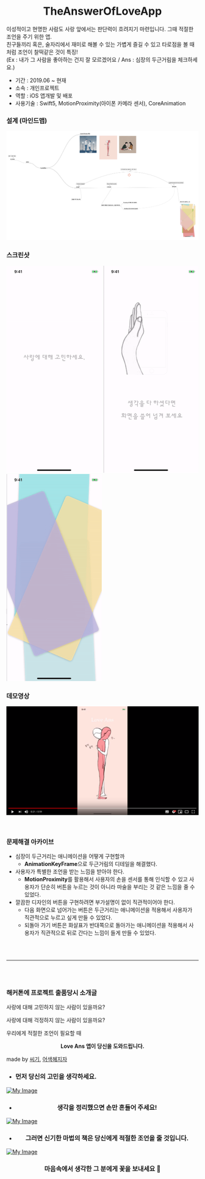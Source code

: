 # <center>TheAnswerOfLoveApp</center>
이성적이고 현명한 사람도 사랑 앞에서는 판단력이 흐려지기 마련입니다. 그때 적절한 조언을 주기 위한 앱.<br> 친구들끼리 혹은, 술자리에서 재미로 해볼 수 있는 가볍게 즐길 수 있고 타로점을 볼 때처럼 조언이 찰떡같은 것이 특징! <br>
(Ex : 내가 그 사람을 좋아하는 건지 잘 모르겠어요 / Ans : 심장의 두근거림을 체크하세요.)
* 기간 : 2019.06 ~ 현재
* 소속 : 개인프로젝트
* 역할 : iOS 앱개발 및 배포
* 사용기술 : Swift5, MotionProximity(아이폰 카메라 센서), CoreAnimation
### 설계 (마인드맵)
<a href="/assets/design.pdf" target="_blank"><img src="/assets/design.png"></a>

### 스크린샷

<a href="/assets/firstPage.gif" target="_blank"><img src="/assets/firstPage.gif" alt="My Image" width="250"></a>
<a href="/assets/secondPage.gif" target="_blank"><img src="/assets/secondPage.gif" alt="My Image" width="250"></a>
<a href="/assets/thirdPage.gif" target="_blank"><img src="/assets/thirdPage.gif" alt="My Image" width="250"></a>

### 데모영상
<a href="https://youtu.be/OouobgPOPD0" target="_blank"><img src="/assets/thumnail.png"></a>

<br>

### 문제해결 아카이브
  * 심장이 두근거리는 애니메이션을 어떻게 구현할까
    * <strong>AnimationKeyFrame</strong>으로 두근거림의 디테일을 해결했다.
  * 사용자가 특별한 조언을 받는 느낌을 받아야 한다.
    * <strong>MotionProximity</strong>를 활용해서 사용자의 손을 센서를 통해 인식할 수 있고 사용자가 단순히 버튼을 누르는 것이 아니라 마술을 부리는 것 같은 느낌을 줄 수 있었다.
  * 깔끔한 디자인의 버튼을 구현하려면 부가설명이 없이 직관적이어야 한다.
    * 다음 화면으로 넘어가는 버튼은 두근거리는 애니메이션을 적용해서 사용자가 직관적으로 누르고 싶게 만들 수 있었다.
    * 되돌아 가기 버튼은 화살표가 반대쪽으로 돌아가는 애니메이션을 적용해서 사용자가 직관적으로 뒤로 간다는 느낌이 들게 만들 수 있었다.

<br>
<br>

---

<br>
<br>


### 해커톤에 프로젝트 출품당시 소개글

사랑에 대해 고민하지 않는 사람이 있을까요?

사랑에 대해 걱정하지 않는 사람이 있을까요?

우리에게 적절한 조언이 필요할 때

 <center><strong>Love Ans 앱이 당신을 도와드립니다.</strong></center>

made by [씨기](https://changsic.github.io/), [어색혜지자](https://github.com/Jeon-heaji)

* ### 먼저 당신의 고민을 생각하세요.

<a href="https://user-images.githubusercontent.com/38423205/60310990-1fd67700-9990-11e9-861a-419e90ce1672.gif" target="_blank"><img src="https://user-images.githubusercontent.com/38423205/60310990-1fd67700-9990-11e9-861a-419e90ce1672.gif" alt="My Image" width="250"></a>


* ### <center>생각을 정리했으면 손만 흔들어 주세요!</center>

<a href="https://user-images.githubusercontent.com/38423205/60311468-51e8d880-9992-11e9-99cd-5f4cc3364117.gif" target="_blank"><img src="https://user-images.githubusercontent.com/38423205/60311468-51e8d880-9992-11e9-99cd-5f4cc3364117.gif" alt="My Image" width="250"></a>


* ### <center>그러면 신기한 마법의 책은 당신에게 적절한 조언을 줄 것입니다.</center>

<a href="https://user-images.githubusercontent.com/38423205/60311906-2f57bf00-9994-11e9-9680-82b2d32476d9.gif" target="_blank"><img src="https://user-images.githubusercontent.com/38423205/60311906-2f57bf00-9994-11e9-9680-82b2d32476d9.gif" alt="My Image" width="250"></a>


### <center>마음속에서 생각한 그 분에게 꽃을 보내세요 💐</center>
